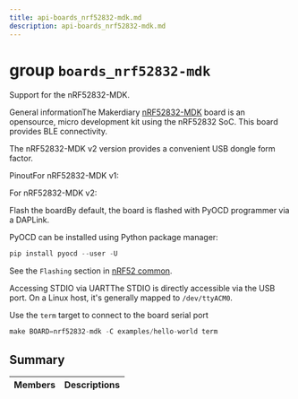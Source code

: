 ```yaml
---
title: api-boards_nrf52832-mdk.md
description: api-boards_nrf52832-mdk.md
---
```

# group `boards_nrf52832-mdk` 

Support for the nRF52832-MDK.

General informationThe Makerdiary [nRF52832-MDK](https://github.com/makerdiary/nrf52832-mdk) board is an opensource, micro development kit using the nRF52832 SoC. This board provides BLE connectivity.

The nRF52832-MDK v2 version provides a convenient USB dongle form factor.

PinoutFor nRF52832-MDK v1:

For nRF52832-MDK v2:

Flash the boardBy default, the board is flashed with PyOCD programmer via a DAPLink.

PyOCD can be installed using Python package manager: 
```cpp
pip install pyocd --user -U
```

See the `Flashing` section in [nRF52 common](./doc/starlight-docs/src/content/docs/apidoc/api-undefined.md#group__boards__common__nrf52).

Accessing STDIO via UARTThe STDIO is directly accessible via the USB port. On a Linux host, it's generally mapped to `/dev/ttyACM0`.

Use the `term` target to connect to the board serial port
```cpp
make BOARD=nrf52832-mdk -C examples/hello-world term
```

## Summary

 Members                        | Descriptions                                
--------------------------------|---------------------------------------------

